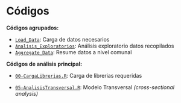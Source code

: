 Códigos
================

**Códigos agrupados:**
* [`Load_Data`](https://github.com/pmbusch/Analisis-COVID-MP2.5/tree/master/Scripts/Load_Data): Carga de datos necesarios
* [`Analisis_Exploratorios`](https://github.com/pmbusch/Analisis-COVID-MP2.5/tree/master/Scripts/Analisis_Exploratorios): Análisis exploratorio datos recopilados 
* [`Aggregate_Data`](https://github.com/pmbusch/Analisis-COVID-MP2.5/tree/master/Scripts/Aggregate_Data): Resume datos a nivel comunal 

**Códigos de análisis principal:**
* [`00-CargaLibrerias.R`](https://github.com/pmbusch/Analisis-COVID-MP2.5/tree/master/Scripts/00-CargaLibrerias.R): Carga de librerias requeridas 

* [`05-AnalisisTransversal.R`](https://github.com/pmbusch/Analisis-COVID-MP2.5/tree/master/Scripts/05-AnalisisTransversal.R): Modelo Transversal *(cross-sectional analysis)*
